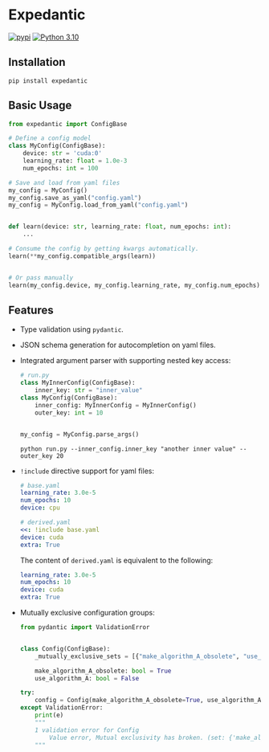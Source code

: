 # Expedantic

[![pypi](https://img.shields.io/pypi/v/expedantic.svg)](https://pypi.python.org/pypi/expedantic)
[![Python 3.10](https://img.shields.io/badge/python-3.10-blue.svg)](https://www.python.org/downloads/release/python-3100/)

## Installation

```
pip install expedantic
```

## Basic Usage
```python
from expedantic import ConfigBase

# Define a config model
class MyConfig(ConfigBase):
    device: str = 'cuda:0'
    learning_rate: float = 1.0e-3
    num_epochs: int = 100

# Save and load from yaml files
my_config = MyConfig()
my_config.save_as_yaml("config.yaml")
my_config = MyConfig.load_from_yaml("config.yaml")


def learn(device: str, learning_rate: float, num_epochs: int):
    ...

# Consume the config by getting kwargs automatically.
learn(**my_config.compatible_args(learn))


# Or pass manually
learn(my_config.device, my_config.learning_rate, my_config.num_epochs)
```


## Features

- Type validation using `pydantic`.

- JSON schema generation for autocompletion on yaml files.

- Integrated argument parser with supporting nested key access:
    ```python
    # run.py
    class MyInnerConfig(ConfigBase):
        inner_key: str = "inner_value"
    class MyConfig(ConfigBase):
        inner_config: MyInnerConfig = MyInnerConfig()
        outer_key: int = 10


    my_config = MyConfig.parse_args()
    ```
    ```shell
    python run.py --inner_config.inner_key "another inner value" --outer_key 20
    ```

- `!include` directive support for yaml files:
    ```yaml
    # base.yaml
    learning_rate: 3.0e-5
    num_epochs: 10
    device: cpu
    ```
    ```yaml
    # derived.yaml
    <<: !include base.yaml
    device: cuda
    extra: True
    ```

    The content of `derived.yaml` is equivalent to the following:
    ```yaml
    learning_rate: 3.0e-5
    num_epochs: 10
    device: cuda
    extra: True
    ```

- Mutually exclusive configuration groups:

    ```python
    from pydantic import ValidationError


    class Config(ConfigBase):
        _mutually_exclusive_sets = [{"make_algorithm_A_obsolete", "use_algorithm_A"}]

        make_algorithm_A_obsolete: bool = True
        use_algorithm_A: bool = False

    try:
        config = Config(make_algorithm_A_obsolete=True, use_algorithm_A=True)
    except ValidationError:
        print(e)
        """
        1 validation error for Config
            Value error, Mutual exclusivity has broken. (set: {'make_algorithm_A_obsolete', 'use_algorithm_A'}) [type=value_error, input_value={'make_algorithm_A_obsolete': True, 'use_algorithm_A': True}, input_type=dict]
        """

    ```


